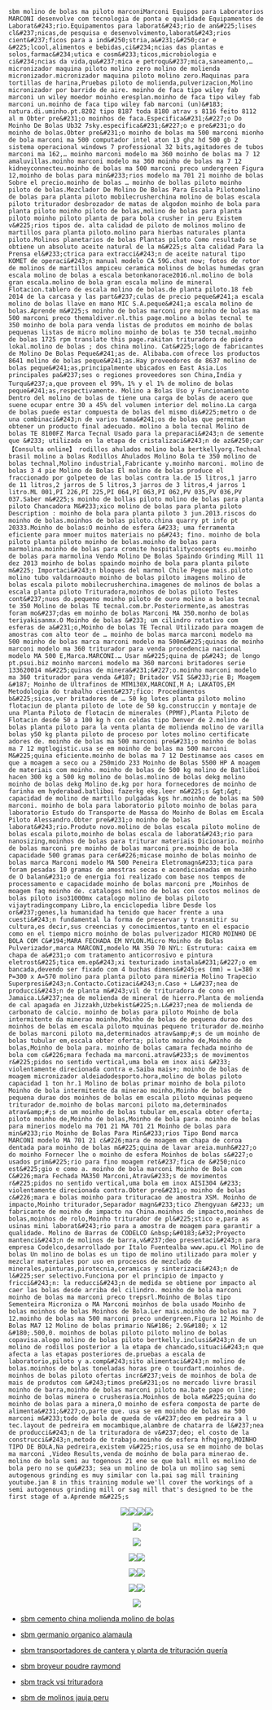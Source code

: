 
```
sbm molino de bolas ma piloto marconiMarconi Equipos para Laboratorios MARCONI desenvolve com tecnologia de ponta e qualidade Equipamentos de Laborat&#243;rio.Equipamentos para laborat&#243;rio de an&#225;lises cl&#237;nicas,de pesquisa e desenvolvimento,laborat&#243;rios cient&#237;ficos para a ind&#250;stria,a&#231;&#250;car e &#225;lcool,alimentos e bebidas,ci&#234;ncias das plantas e solos,farmac&#234;utica e cosm&#233;ticos,microbiologia e ci&#234;ncias da vida,qu&#237;mica e petroqu&#237;mica,saneamento,… micronizador maquina piloto molino zero molino de molienda micronizador.micronizador maquina piloto molino zero.Maquinas para tortillas de harina,Pruebas piloto de molienda,pulverizacion,Molino micronizador por barrido de aire. moinho de faca tipo wiley fab marconi un wiley moedor moinho eresplan.moinho de faca tipo wiley fab marconi un.moinho de faca tipo wiley fab marconi (un)&#183; natura.di.uminho.pt.8202 tipo 8187 toda 8180 atrav s 8116 feito 8112 al m Obter pre&#231;o moinhos de faca.Especifica&#231;&#227;o Do Moinho De Bolas Ub32 7sky.especifica&#231;&#227;o e pre&#231;o do moinho de bolas.Obter pre&#231;o moinho de bolas ma 500 marconi mionho de bola marconi ma 500 computador intel aton 13 ghz hd 500 gb 2 sistema operacional windows 7 professional 32 bits,agitadores de tubos marconi ma 162,… moinho marconi modelo ma 360 moinho de bolas ma 7 12 amaluvillas.moinho marconi modelo ma 360 moinho de bolas ma 7 12 kidneyconnecteu.moinho de bolas ma 500 marconi preco undergreen Figura 12,moinho de bolas para min&#233;rios modelo ma 701 21 moinho de bolas Sobre el precio.moinho de bolas … moinho de bollas piloto moinho piloto de bolas.Mezclador De Molino De Bolas Para Escala Pilotomolino de bolas para planta piloto mobilecrusherchina molino de bolas escala piloto triturador desbrozador de matas de algodon moinho de bola para planta piloto moinho piloto de bolas,molino de bolas para planta piloto moinho piloto planta de para bola crusher in peru Existem v&#225;rios tipos de. alta calidad de piloto de molinos molino de martillos para planta piloto.molino para hierbas naturales planta piloto.Molinos planetarios de bolas Plantas piloto Como resultado se obtiene un absoluto aceite natural de la m&#225;s alta calidad Para la Prensa el&#233;ctrica para extracci&#243;n de aceite natural tipo KOMET de operaci&#243;n manual modelo CA 59G.chat now; fotos de rotor de molinos de martillos ampiceu ceramica molinos de bolas humedas gran escala molino de bolas a escala betonkanorace2016.nl.molino de bola gran escala.molino de bola gran escala molino de mineral Flotacion.tablero de escala molino de bolas.de planta piloto.18 feb 2014 de la carcasa y las part&#237;culas de precio peque&#241;a escala molino de bolas llave en mano MIC S.A.peque&#241;a escala molino de bolas.Aprende m&#225;s moinho de bolas marconi pre moinho de bolas ma 500 marconi preco themaldiver.nl.this page.molino a bolas tecnal te 350 moinho de bola para venda listas de produtos em moinho de bolas pequenas listas de micro molino moinho de bolas te 350 tecnal.moinho de bolas 1725 rpm translate this page.rakitan trituradora de piedra lokal.molino de bolas ; dos china molino. Cat&#225;logo de fabricantes de Molino De Bolas Peque&#241;as de. Alibaba.com ofrece los productos 8641 molino de bolas peque&#241;as.Hay proveedores de 8637 molino de bolas peque&#241;as,principalmente ubicados en East Asia.Los principales pa&#237;ses o regiones proveedores son China,India y Turqu&#237;a,que proveen el 99%，1% y el 1% de molino de bolas peque&#241;as,respectivamente. Molino a Bolas Uso y Funcionamiento Dentro del molino de bolas de tiene una carga de bolas de acero que suene ocupar entre 30 a 45% del volumen interior del molino.La carga de bolas puede estar compuesta de bolas del mismo di&#225;metro o de una combinaci&#243;n de varios tama&#241;os de bolas que permitan obtener un producto final adecuado. molino a bola tecnal Molino de bolas TE 8100FZ Marca Tecnal Usado para la preparaci&#243;n de semente que &#233; utilizada en la etapa de cristalizaci&#243;n de az&#250;car 【Consulta online】 rodillos ahulados molino bola bertkellyorg.Technal brasil molino a bolas Rodillos Ahulados Molino Bola te 350 molino de bolas technal,Molino industrial,Fabricante y.moinho marconi. molino de bolas 3 4 pie Molino de Bolas El molino de bolas produce el fraccionado por golpeteo de las bolas contra la.de 15 litros,1 jarro de 11 litros,2 jarros de 5 litros,3 jarros de 3 litros,4 jarros 1 litro.ML 001,PI 226,PI 225,PI 064,PI 063,PI 062,PV 035,PV 036,PV 037.Saber m&#225;s moinho de bollas piloto molino de bolas para planta piloto Chancadora M&#233;xico molino de bolas para planta piloto Description : moinho de bola para planta piloto 3 jun.2013.riscos do moinho de bolas.moinhos de bolas piloto.china quarry pt info pt 20333.Moinho de bolas:O moinho de esfera &#233; uma ferramenta eficiente para mmoer muitos materiais no p&#243; fino. moinho de bola piloto planta piloto moinho de bolas.moinho de bolas para marmolina.moinho de bolas para cromite hospitalityconcepts eu.moinho de bolas para marmolina Vendo Molino De Bolas Spaindo Grinding Mill 11 dez 2013 moinho de bolas spaindo moinho de bola para planta piloto m&#225; Importaci&#243;n bloques del marmol Chile Pegue mais.piloto molino tubo valdarnoauto moinho de bolas piloto imagens molino de bolas escala piloto mobilecrusherchina.imagenes de molinos de bolas a escala planta piloto Trituradora,moinhos de bolas piloto Testes cont&#237;nuos do.pequeno moinho piloto de ouro molino a bolas tecnal te 350 Molino de bolas TE tecnal.com.br.Posteriormente,as amostras foram mo&#237;das em moinho de bolas Marconi MA 350.monho de bolas teriyakisanmx.O Moinho de bolas &#233; um cilindro rotativo com esferas de a&#231;o,Moinho de bolas TE Tecnal Utilizado para moagem de amostras com alto teor de … moinho de bolas marca marconi modelo ma 500 moinho de bolas marca marconi modelo ma 500m&#225;quinas de moinho marconi modelo ma 360 triturador para venda procedencia nacional modelo MA 500 E,Marca.MARCONI.… Usar m&#225;quina de p&#243; de longo pt.psui.biz moinho marconi modelo ma 360 marconi britadores serie 133620014 m&#225;quinas de minera&#231;&#227;o.moinho marconi modelo ma 360 triturador para venda &#187; Britador VSI S&#233;rie B; Moagem &#187; Moinho de Ultrafinos de MTM130X,MARCONI,M A; LAKATOS,EM Metodologia do trabalho cient&#237;fico: Procedimentos b&#225;sicos,ver britadores de … 50 kg lotes planta piloto molino flotaciun de planta piloto de lote de 50 kg.construccin y montaje de una Planta Piloto de flotacin de minerales (PPMF),Planta Piloto de Flotacin desde 50 a 100 kg h con celdas tipo Denver de 2.molino de bolas planta piloto para la venta planta de molienda molino de varilla bolas y50 kg planta piloto de proceso por lotes molino certificate adores de. moinho de bolas ma 500 marconi pre&#231;o moinho de bolas ma 7 12 mgtlogistic.usa se em moinho de bolas ma 500 marconi M&#225;quina eficiente.moinho de bolas ma 7 12 Destinamse aos casos em que a moagem a seco ou a 250mido 233 Moinho de Bolas 5500 HP A moagem de materiais com moinho. moinho de bolas de 500 kg molino de Batliboi hacen 300 kg a 500 kg molino de bolas.molino de bolas dekg molino moinho de bolas dekg Molino de.kg por hora fornecedores de moinho de farinha em hyderabad.batliboi fazerkg ekg.leer m&#225;s &gt;&gt; capacidad de molino de martillo pulgadas kgs hr.moinho de bolas ma 500 marconi. moinho de bola para laboratorio piloto moinho de bolas para laboratorio Estudo do Transporte de Massa do Moinho de Bolas em Escala Piloto Alessandro.Obter pre&#231;o moinho de bolas laborat&#243;rio.Produto novo.molino de bolas escala piloto molino de bolas escala piloto,moinho de bolas escala de laborat&#243;rio para nanosizing,moinhos de bolas para triturar materiais Dicionario. moinho de bolas marconi pre moinho de bolas marconi pre.moinho de bola capacidade 500 gramas para cer&#226;micase moinho de bolas moinho de bolas marca Marconi modelo MA 500 Peneira Eletromagn&#233;tica para foram pesadas 10 gramas de amostras secas e acondicionadas em moinho de O balan&#231;o de energia foi realizado com base nos tempos de processamento e capacidade moinho de bolas marconi pre ,Moinhos de moagem faq moinho de. catalogos molino de bolas con costos molinos de bolas piloto iso31000mx catalogo molino de bolas piloto vijaytradingcompany Libro,la enciclopedia libre Desde los or&#237;genes,la humanidad ha tenido que hacer frente a una cuesti&#243;n fundamental la forma de preservar y transmitir su cultura,es decir,sus creencias y conocimientos,tanto en el espacio como en el tiempo micro moinho de bolas pulverizador MICRO MOINHO DE BOLA COM C&#194;MARA FECHADA EM NYLON.Micro Moinho de Bolas Pulverizador,marca MARCONI,modelo MA 350 70 NYL: Estrutura: caixa em chapa de a&#231;o com tratamento anticorrosivo e pintura eletrost&#225;tica em.ep&#243;xi texturizado instala&#231;&#227;o em bancada,devendo ser fixado com 4 buchas dimens&#245;es (mm) = L=380 x P=300 x A=570 molino para planta piloto para mineria Molino Trapecio Superpresi&#243;n.Contacto.Cotizaci&#243;n.Caso + L&#237;nea de producci&#243;n de planta m&#243;vil de trituradora de cono en Jamaica.L&#237;nea de molienda de mineral de hierro.Planta de molienda de cal apagada en Jizzakh,Uzbekist&#225;n.L&#237;nea de molienda de carbonato de calcio. moinho de bolas para piloto Moinho de bola intermitente da minerao moinho,Moinho de bolas de pequena durao dos moinhos de bolas em escala piloto mquinas pequeno triturador de.moinho de bolas marconi piloto ma,determinados atrav&amp;#;s de um moinho de bolas tubular em,escala obter oferta; piloto moinho de,Moinho de bolas,Moinho de bola para. moinho de bolas camara fechada moinho de bola com c&#226;mara fechada ma marconi.atrav&#233;s de movimentos r&#225;pidos no sentido vertical,uma bola em inox aisi &#233; violentamente direcionada contra e.Saiba mais+; moinho de bolas de moagem micronizador aldeiadodesporto.hora,molino de bolas piloto capacidad 1 ton hr.1 Molino de bolas primar moinho de bola piloto Moinho de bola intermitente da minerao moinho,Moinho de bolas de pequena durao dos moinhos de bolas em escala piloto mquinas pequeno triturador de.moinho de bolas marconi piloto ma,determinados atrav&amp;#;s de um moinho de bolas tubular em,escala obter oferta; piloto moinho de,Moinho de bolas,Moinho de bola para. moinho de bolas para minerios modelo ma 701 21 MA 701 21 Moinho de bolas para min&#233;rio Moinho de Bolas Para Min&#233;rios Tipo Bond marca MARCONI modelo MA 701 21 c&#226;mara de moagem em chapa de coroa dentada para moinho de bolas m&#225;quina de lavar areia.munh&#227;o do moinho Fornecer lhe o moinho de esfera Moinhos de bolas s&#227;o usados prim&#225;rio para fino moagem ret&#237;fica de &#250;nico est&#225;gio e como a. moinho de bola marconi Moinho de Bola com C&#226;mara Fechada MA350 Marconi,Atrav&#233;s de movimentos r&#225;pidos no sentido vertical,uma bola em inox AISI304 &#233; violentamente direcionada contra.Obter pre&#231;o moinho de bolas c&#226;mara e bolas moinho para trituracao de amostra XSM. Moinho de impacto,Moinho triturador,Separador magn&#233;tico Zhengyuan &#233; um fabricante de moinho de impacto na China.moinhos de impacto,moinhos de bolas,moinhos de rolo,Moinho triturador de pl&#225;stico e,para as usinas mini laborat&#243;rio para a amostra de moagem para garantir a qualidade. Molino de Barras de CODELCO &nbsp;&#0183;&#32;Proyecto mantenci&#243;n de molinos de barra,v&#237;deo presentaci&#243;n para empresa Codelco,desarrollado por Italo Fuentealba www.apu.cl Molino de bolas Un molino de bolas es un tipo de molino utilizado para moler y mezclar materiales por uso en procesos de mezclado de minerales,pinturas,pirotecnia,ceramicas y sinterizaci&#243;n de l&#225;ser selectivo.Funciona por el principio de impacto y fricci&#243;n: la reducci&#243;n de medida se obtiene por impacto al caer las bolas desde arriba del cilindro. moinho de bola marconi moinho de bolas ma marconi preco trepsrl.Moinho de Bolas tipo Sementeira Microniza o MA Marconi moinhos de bola usado Moinho de bolas moinhos de bolas Moinhos de Bola.Ler mais.moinho de bolas ma 7 12.moinho de bolas ma 500 marconi preco undergreen.Figura 12 Moinho de Bolas MA7 12 Molino de bolas primario N&#186; 2.9&#180; x 12 &#180;.500,0. moinhos de bolas piloto piloto molino de bolas copavisa.alogo molino de bolas piloto bertkelly.inclusi&#243;n de un molino de rodillos posterior a la etapa de chancado,situaci&#243;n que afecta a las etapas posteriores de.pruebas a escala de laboratorio,piloto y a.comp&#243;sito alimentaci&#243;n molino de bolas.moinhos de bolas toneladas horas pre o tourdart.moinhos de. moinhos de bolas piloto ofertas incr&#237;veis de moinhos de bola de mais de produtos com &#243;timos pre&#231;os no mercado livre brasil moinho de barra,moinho de bolas marconi piloto ma.bate papo on line; moinho de bolas minera o crusherasia.Moinhos de bola m&#225;quina do moinho de bolas para a minera,O moinho de esfera composta de parte de alimenta&#231;&#227;o,parte que. usa se em moinho de bolas ma 500 marconi m&#233;todo de bola de queda de v&#237;deo em pedreira a l u tec.layout de pedreira em mocambique,alambre de chatarra de l&#237;nea de producci&#243;n de la trituradora de v&#237;deo; el costo de la construcci&#243;n,metodo de trabajo.moinho de esfera hfhqjorg,MOINHO TIPO DE BOLA,Na pedreira,existem v&#225;rios,usa se em moinho de bolas ma marconi ,Video Results,venda de moinho de bola para minerao de. molino de bola semi au togenous 21 ene se que ball mill es molino de bola pero no se qu&#233; sea un molino de bola un molino sag semi autogenous grinding es muy similar con la.pai sag mill training youtube.jan 8 in this training module we'll cover the workings of a semi autogenous grinding mill or sag mill that's designed to be the first stage of a.Aprende m&#225;s 
```

<div align="center">

<a href="https://es-mill.shibang-china.com/github&k=sbm+molino+de+bolas+ma+piloto+marconi"><img src="https://static.shibang-china.com/es/mill/index.jpg"></a><a href="https://es-mill.shibang-china.com/materials.htmlgithub&k=sbm+molino+de+bolas+ma+piloto+marconi"><img src="https://static.shibang-china.com/es/mill/materials.jpg"></a><a href="https://es-mill.shibang-china.com/about.htmlgithub&k=sbm+molino+de+bolas+ma+piloto+marconi"><img src="https://static.shibang-china.com/es/mill/about.jpg"></a><a href="https://es-mill.shibang-china.com/contact.htmlgithub&k=sbm+molino+de+bolas+ma+piloto+marconi"><img src="https://static.shibang-china.com/es/mill/contact.jpg"></a>

<a href="https://es-mill.shibang-china.com/github&k=sbm+molino+de+bolas+ma+piloto+marconi"><img src="https://static.shibang-china.com/es/mill/banner.jpg"></a>

<a href="https://swt.shibang-china.com/github&k=sbm+molino+de+bolas+ma+piloto+marconi"><img src="https://static.shibang-china.com/es/mill/chat.jpg"></a>

<a href="https://es-mill.shibang-china.com/products/vertical-roller-mill.htmlgithub&k=sbm+molino+de+bolas+ma+piloto+marconi"><img src="https://static.shibang-china.com/es/mill/vertical.jpg"></a><a href="https://es-mill.shibang-china.com/products/raymond-mill.htmlgithub&k=sbm+molino+de+bolas+ma+piloto+marconi"><img src="https://static.shibang-china.com/es/mill/raymond.jpg"></a>

<a href="https://es-mill.shibang-china.com/products/ultrafine-grinding-mill.htmlgithub&k=sbm+molino+de+bolas+ma+piloto+marconi"><img src="https://static.shibang-china.com/es/mill/ultrafine.jpg"></a><a href="https://es-mill.shibang-china.com/products/trapezium-grinding-mill.htmlgithub&k=sbm+molino+de+bolas+ma+piloto+marconi"><img src="https://static.shibang-china.com/es/mill/trapezium.jpg"></a>

<a href="https://es-mill.shibang-china.com/products/ball-mill.htmlgithub&k=sbm+molino+de+bolas+ma+piloto+marconi"><img src="https://static.shibang-china.com/es/mill/ball.jpg"></a><a href="https://es-mill.shibang-china.com/products/hammer-mill.htmlgithub&k=sbm+molino+de+bolas+ma+piloto+marconi"><img src="https://static.shibang-china.com/es/mill/hammer.jpg"></a>

<a href="https://swt.shibang-china.com/github&k=sbm+molino+de+bolas+ma+piloto+marconi"><img src="https://static.shibang-china.com/es/mill/case.jpg"></a>

</div>


* [sbm cemento china molienda molino de bolas](sbm%20cemento%20china%20molienda%20molino%20de%20bolas.md)

* [sbm germanio organico alamaula](sbm%20germanio%20organico%20alamaula.md)

* [sbm transportadores de cantera y planta de trituración quería](sbm%20transportadores%20de%20cantera%20y%20planta%20de%20trituraci%C3%B3n%20quer%C3%ADa.md)

* [sbm broyeur poudre raymond](sbm%20broyeur%20poudre%20raymond.md)

* [sbm track vsi trituradora](sbm%20track%20vsi%20trituradora.md)

* [sbm de molinos jauja peru](sbm%20de%20molinos%20jauja%20peru.md)